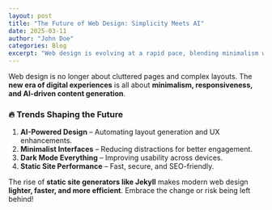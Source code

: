 ```yaml
---
layout: post
title: "The Future of Web Design: Simplicity Meets AI"
date: 2025-03-11
author: "John Doe"
categories: Blog
excerpt: "Web design is evolving at a rapid pace, blending minimalism with AI-powered automation."
---
```


Web design is no longer about cluttered pages and complex layouts. The **new era of digital experiences** is all about **minimalism, responsiveness, and AI-driven content generation**.<!-- more -->

### 🔥 Trends Shaping the Future
1. **AI-Powered Design** – Automating layout generation and UX enhancements.
2. **Minimalist Interfaces** – Reducing distractions for better engagement.
3. **Dark Mode Everything** – Improving usability across devices.
4. **Static Site Performance** – Fast, secure, and SEO-friendly.

The rise of **static site generators like Jekyll** makes modern web design **lighter, faster, and more efficient**. Embrace the change or risk being left behind!
